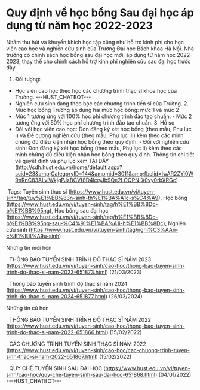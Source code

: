 # Quy định về học bổng Sau đại học áp dụng từ năm học 2022-2023

Nhằm thu hút và khuyến khích học tập cũng như hỗ trợ kinh phí cho học viên cao học và nghiên cứu sinh của Trường Đại học Bách khoa Hà Nội. Nhà trường có chính sách học bổng sau đại học mới, áp dụng từ năm học 2022-2023, thay thế cho chính sách hỗ trợ kinh phí nghiên cứu sau đại học trước đây.
1. Đối tượng:
- Học viên cao học theo học các chương trình thạc sĩ khoa học của Trường. 
 ---HUST_CHATBOT---
- Nghiên cứu sinh đang theo học các chương trình tiến sĩ của Trường. 2. Mức học bổng
Trường áp dụng hai mức học bổng: mức 1 và mức 2
- Mức 1 tương ứng với 100% học phí chương trình đào tạo chuẩn. - Mức 2 tương ứng với 50% học phí chương trình đào tạo chuẩn. 3. Hồ sơ
- Đối với học viên cao học: Đơn đăng ký xét học bổng (theo mẫu, Phụ lục I) và Đề cương nghiên cứu (theo mẫu, Phụ lục III) kèm theo các minh chứng đủ điều kiện nhận học bổng theo quy định. - Đối với nghiên cứu sinh: Đơn đăng ký xét học bổng (theo mẫu, Phụ lục II) kèm theo các minh chứng đủ điều kiện nhận học bổng theo quy định. Thông tin chi tiết về quyết định và phụ lục xem TẠI ĐÂY (http://sdh.hust.edu.vn/home/default.aspx?scid=23&amp;CategoryID=144&amp;nid=3011&amp;fbclid=IwAR2ZYi0W9nRnC83ALvlWkjgPJzBCVf8D4kxyJb9Qe2LOQPN-X0vy0rbXRGc)

 Tags: Tuyển sinh thạc sĩ (https://www.hust.edu.vn/vi/tuyen-sinh/tag/tuy%E1%BB%83n-sinh-th%E1%BA%A1c-s%C4%A9), Học bổng (https://www.hust.edu.vn/vi/tuyen-sinh/tag/h%E1%BB%8Dc-b%E1%BB%95ng), Học bổng sau đại học (https://www.hust.edu.vn/vi/tuyen-sinh/tag/h%E1%BB%8Dc-b%E1%BB%95ng-sau-%C4%91%E1%BA%A1i-h%E1%BB%8Dc), Nghiên cứu sinh (https://www.hust.edu.vn/vi/tuyen-sinh/tag/nghi%C3%AAn-c%E1%BB%A9u-sinh)

Những tin mới hơn

 
THÔNG BÁO TUYỂN SINH TRÌNH ĐỘ THẠC SĨ NĂM 2023 (https://www.hust.edu.vn/vi/tuyen-sinh/cao-hoc/thong-bao-tuyen-sinh-trinh-do-thac-si-nam-2023-651873.html)
(21/03/2023)

 
Thông báo tuyển sinh trình độ thạc sĩ năm 2024 (https://www.hust.edu.vn/vi/tuyen-sinh/cao-hoc/thong-bao-tuyen-sinh-trinh-do-thac-si-nam-2024-651877.html)
(26/03/2024)

Những tin cũ hơn

 
THÔNG BÁO TUYỂN SINH TRÌNH ĐỘ THẠC SĨ NĂM 2022 (https://www.hust.edu.vn/vi/tuyen-sinh/cao-hoc/thong-bao-tuyen-sinh-trinh-do-thac-si-nam-2022-651866.html)
(15/02/2022)

 
CÁC CHƯƠNG TRÌNH TUYỂN SINH THẠC SĨ NĂM 2022 (https://www.hust.edu.vn/vi/tuyen-sinh/cao-hoc/cac-chuong-trinh-tuyen-sinh-thac-si-nam-2022-651867.html)
(15/02/2022)

 
QUY CHẾ TUYỂN SINH SAU ĐẠI HỌC (https://www.hust.edu.vn/vi/tuyen-sinh/cao-hoc/quy-che-tuyen-sinh-sau-dai-hoc-651868.html)
(04/01/2022) 
 ---HUST_CHATBOT---